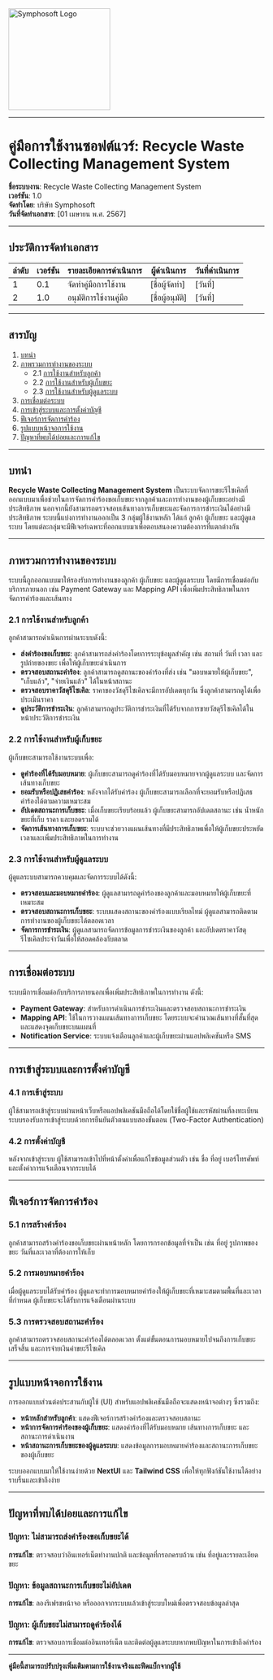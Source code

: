 <img src="https://www.symphosoft.com/logo/symphosoftLogo.png" alt="Symphosoft Logo" width="200"/>

---

# คู่มือการใช้งานซอฟต์แวร์: Recycle Waste Collecting Management System

**ชื่อระบบงาน**: Recycle Waste Collecting Management System  
**เวอร์ชัน**: 1.0  
**จัดทำโดย**: บริษัท Symphosoft  
**วันที่จัดทำเอกสาร**: [01 เมษายน พ.ศ. 2567]

---

## ประวัติการจัดทำเอกสาร

| ลำดับ | เวอร์ชัน | รายละเอียดการดำเนินการ                 | ผู้ดำเนินการ | วันที่ดำเนินการ |
|-------|----------|-----------------------------------------|--------------|-----------------|
| 1     | 0.1      | จัดทำคู่มือการใช้งาน                     | [ชื่อผู้จัดทำ] | [วันที่]        |
| 2     | 1.0      | อนุมัติการใช้งานคู่มือ                   | [ชื่อผู้อนุมัติ] | [วันที่]        |

---

## สารบัญ

1. [บทนำ](#บทนำ)  
2. [ภาพรวมการทำงานของระบบ](#ภาพรวมการทำงานของระบบ)  
   - 2.1 [การใช้งานสำหรับลูกค้า](#การใช้งานสำหรับลูกค้า)  
   - 2.2 [การใช้งานสำหรับผู้เก็บขยะ](#การใช้งานสำหรับผู้เก็บขยะ)  
   - 2.3 [การใช้งานสำหรับผู้ดูแลระบบ](#การใช้งานสำหรับผู้ดูแลระบบ)  
3. [การเชื่อมต่อระบบ](#การเชื่อมต่อระบบ)  
4. [การเข้าสู่ระบบและการตั้งค่าบัญชี](#การเข้าสู่ระบบและการตั้งค่าบัญชี)  
5. [ฟีเจอร์การจัดการคำร้อง](#ฟีเจอร์การจัดการคำร้อง)  
6. [รูปแบบหน้าจอการใช้งาน](#รูปแบบหน้าจอการใช้งาน)  
7. [ปัญหาที่พบได้บ่อยและการแก้ไข](#ปัญหาที่พบได้บ่อยและการแก้ไข)

---

## บทนำ

**Recycle Waste Collecting Management System** เป็นระบบจัดการขยะรีไซเคิลที่ออกแบบมาเพื่อช่วยในการจัดการคำร้องขอเก็บขยะจากลูกค้าและการทำงานของผู้เก็บขยะอย่างมีประสิทธิภาพ นอกจากนี้ยังสามารถตรวจสอบเส้นทางการเก็บขยะและจัดการการชำระเงินได้อย่างมีประสิทธิภาพ ระบบนี้แบ่งการทำงานออกเป็น 3 กลุ่มผู้ใช้งานหลัก ได้แก่ ลูกค้า ผู้เก็บขยะ และผู้ดูแลระบบ โดยแต่ละกลุ่มจะมีฟีเจอร์เฉพาะที่ออกแบบมาเพื่อตอบสนองความต้องการที่แตกต่างกัน

---

## ภาพรวมการทำงานของระบบ

ระบบนี้ถูกออกแบบมาให้รองรับการทำงานของลูกค้า ผู้เก็บขยะ และผู้ดูแลระบบ โดยมีการเชื่อมต่อกับบริการภายนอก เช่น Payment Gateway และ Mapping API เพื่อเพิ่มประสิทธิภาพในการจัดการคำร้องและเส้นทาง

### 2.1 การใช้งานสำหรับลูกค้า

ลูกค้าสามารถดำเนินการผ่านระบบดังนี้:
- **ส่งคำร้องขอเก็บขยะ**: ลูกค้าสามารถส่งคำร้องโดยการระบุข้อมูลสำคัญ เช่น สถานที่ วันที่ เวลา และรูปถ่ายของขยะ เพื่อให้ผู้เก็บขยะดำเนินการ
- **ตรวจสอบสถานะคำร้อง**: ลูกค้าสามารถดูสถานะของคำร้องที่ส่ง เช่น "มอบหมายให้ผู้เก็บขยะ", "เก็บแล้ว", "จ่ายเงินแล้ว" ได้ในหน้าสถานะ
- **ตรวจสอบราคาวัสดุรีไซเคิล**: ราคาของวัสดุรีไซเคิลจะมีการอัปเดตทุกวัน ซึ่งลูกค้าสามารถดูได้เพื่อประเมินราคา
- **ดูประวัติการชำระเงิน**: ลูกค้าสามารถดูประวัติการชำระเงินที่ได้รับจากการขายวัสดุรีไซเคิลได้ในหน้าประวัติการชำระเงิน

### 2.2 การใช้งานสำหรับผู้เก็บขยะ

ผู้เก็บขยะสามารถใช้งานระบบเพื่อ:
- **ดูคำร้องที่ได้รับมอบหมาย**: ผู้เก็บขยะสามารถดูคำร้องที่ได้รับมอบหมายจากผู้ดูแลระบบ และจัดการเส้นทางเก็บขยะ
- **ยอมรับหรือปฏิเสธคำร้อง**: หลังจากได้รับคำร้อง ผู้เก็บขยะสามารถเลือกที่จะยอมรับหรือปฏิเสธคำร้องได้ตามความเหมาะสม
- **อัปเดตสถานะการเก็บขยะ**: เมื่อเก็บขยะเรียบร้อยแล้ว ผู้เก็บขยะสามารถอัปเดตสถานะ เช่น น้ำหนักขยะที่เก็บ ราคา และยอดรวมได้
- **จัดการเส้นทางการเก็บขยะ**: ระบบจะช่วยวางแผนเส้นทางที่มีประสิทธิภาพเพื่อให้ผู้เก็บขยะประหยัดเวลาและเพิ่มประสิทธิภาพในการทำงาน

### 2.3 การใช้งานสำหรับผู้ดูแลระบบ

ผู้ดูแลระบบสามารถควบคุมและจัดการระบบได้ดังนี้:
- **ตรวจสอบและมอบหมายคำร้อง**: ผู้ดูแลสามารถดูคำร้องของลูกค้าและมอบหมายให้ผู้เก็บขยะที่เหมาะสม
- **ตรวจสอบสถานะการเก็บขยะ**: ระบบแสดงสถานะของคำร้องแบบเรียลไทม์ ผู้ดูแลสามารถติดตามการทำงานของผู้เก็บขยะได้ตลอดเวลา
- **จัดการการชำระเงิน**: ผู้ดูแลสามารถจัดการข้อมูลการชำระเงินของลูกค้า และอัปเดตราคาวัสดุรีไซเคิลประจำวันเพื่อให้สอดคล้องกับตลาด

---

## การเชื่อมต่อระบบ

ระบบมีการเชื่อมต่อกับบริการภายนอกเพื่อเพิ่มประสิทธิภาพในการทำงาน ดังนี้:
- **Payment Gateway**: สำหรับการดำเนินการชำระเงินและตรวจสอบสถานะการชำระเงิน
- **Mapping API**: ใช้ในการวางแผนเส้นทางการเก็บขยะ โดยระบบจะคำนวณเส้นทางที่สั้นที่สุดและแสดงจุดเก็บขยะบนแผนที่
- **Notification Service**: ระบบแจ้งเตือนลูกค้าและผู้เก็บขยะผ่านแอปพลิเคชันหรือ SMS

---

## การเข้าสู่ระบบและการตั้งค่าบัญชี

### 4.1 การเข้าสู่ระบบ
ผู้ใช้สามารถเข้าสู่ระบบผ่านหน้าเว็บหรือแอปพลิเคชันมือถือได้โดยใช้ชื่อผู้ใช้และรหัสผ่านที่ลงทะเบียน ระบบรองรับการเข้าสู่ระบบด้วยการยืนยันตัวตนแบบสองขั้นตอน (Two-Factor Authentication)

### 4.2 การตั้งค่าบัญชี
หลังจากเข้าสู่ระบบ ผู้ใช้สามารถเข้าไปที่หน้าตั้งค่าเพื่อแก้ไขข้อมูลส่วนตัว เช่น ชื่อ ที่อยู่ เบอร์โทรศัพท์ และตั้งค่าการแจ้งเตือนจากระบบได้

---

## ฟีเจอร์การจัดการคำร้อง

### 5.1 การสร้างคำร้อง
ลูกค้าสามารถสร้างคำร้องขอเก็บขยะผ่านหน้าหลัก โดยการกรอกข้อมูลที่จำเป็น เช่น ที่อยู่ รูปภาพของขยะ วันที่และเวลาที่ต้องการให้เก็บ

### 5.2 การมอบหมายคำร้อง
เมื่อผู้ดูแลระบบได้รับคำร้อง ผู้ดูแลจะทำการมอบหมายคำร้องให้ผู้เก็บขยะที่เหมาะสมตามพื้นที่และเวลาที่กำหนด ผู้เก็บขยะจะได้รับการแจ้งเตือนผ่านระบบ

### 5.3 การตรวจสอบสถานะคำร้อง
ลูกค้าสามารถตรวจสอบสถานะคำร้องได้ตลอดเวลา ตั้งแต่ขั้นตอนการมอบหมายไปจนถึงการเก็บขยะเสร็จสิ้น และการจ่ายเงินค่าขยะรีไซเคิล

---

## รูปแบบหน้าจอการใช้งาน

การออกแบบส่วนต่อประสานกับผู้ใช้ (UI) สำหรับแอปพลิเคชันมือถือจะแสดงหน้าจอต่างๆ ซึ่งรวมถึง:
- **หน้าหลักสำหรับลูกค้า**: แสดงฟีเจอร์การสร้างคำร้องและตรวจสอบสถานะ
- **หน้าการจัดการคำร้องของผู้เก็บขยะ**: แสดงคำร้องที่ได้รับมอบหมาย เส้นทางการเก็บขยะ และสถานะการดำเนินงาน
- **หน้าสถานะการเก็บขยะของผู้ดูแลระบบ**: แสดงข้อมูลการมอบหมายคำร้องและสถานะการเก็บขยะของผู้เก็บขยะ

ระบบออกแบบมาให้ใช้งานง่ายด้วย **NextUI** และ **Tailwind CSS** เพื่อให้ทุกฟังก์ชันใช้งานได้อย่างราบรื่นและเข้าถึงง่าย

---

## ปัญหาที่พบได้บ่อยและการแก้ไข

### ปัญหา: ไม่สามารถส่งคำร้องขอเก็บขยะได้
**การแก้ไข**: ตรวจสอบว่าอินเทอร์เน็ตทำงานปกติ และข้อมูลที่กรอกครบถ้วน เช่น ที่อยู่และรายละเอียดขยะ

### ปัญหา: ข้อมูลสถานะการเก็บขยะไม่อัปเดต
**การแก้ไข**: ลองรีเฟรชหน้าจอ หรือออกจากระบบแล้วเข้าสู่ระบบใหม่เพื่อตรวจสอบข้อมูลล่าสุด

### ปัญหา: ผู้เก็บขยะไม่สามารถดูคำร้องได้
**การแก้ไข**: ตรวจสอบการเชื่อมต่ออินเทอร์เน็ต และติดต่อผู้ดูแลระบบหากพบปัญหาในการเข้าถึงคำร้อง

---

**คู่มือนี้สามารถปรับปรุงเพิ่มเติมตามการใช้งานจริงและฟีดแบ็กจากผู้ใช้**
